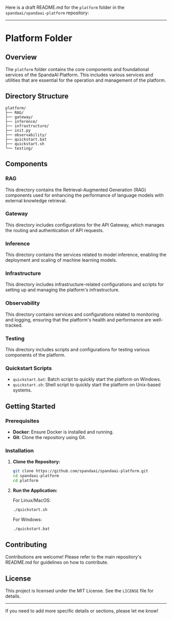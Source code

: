 Here is a draft README.md for the `platform` folder in the `spandaai/spandaai-platform` repository:

---

# Platform Folder

## Overview

The `platform` folder contains the core components and foundational services of the SpandaAI Platform. This includes various services and utilities that are essential for the operation and management of the platform.

## Directory Structure

```
platform/
├── RAG/
├── gateway/
├── inference/
├── infrastructure/
├── init.py
├── observability/
├── quickstart.bat
├── quickstart.sh
└── testing/
```

## Components

### RAG
This directory contains the Retrieval-Augmented Generation (RAG) components used for enhancing the performance of language models with external knowledge retrieval.

### Gateway
This directory includes configurations for the API Gateway, which manages the routing and authentication of API requests.

### Inference
This directory contains the services related to model inference, enabling the deployment and scaling of machine learning models.

### Infrastructure
This directory includes infrastructure-related configurations and scripts for setting up and managing the platform's infrastructure.

### Observability
This directory contains services and configurations related to monitoring and logging, ensuring that the platform's health and performance are well-tracked.

### Testing
This directory includes scripts and configurations for testing various components of the platform.

### Quickstart Scripts
- `quickstart.bat`: Batch script to quickly start the platform on Windows.
- `quickstart.sh`: Shell script to quickly start the platform on Unix-based systems.

## Getting Started

### Prerequisites
- **Docker**: Ensure Docker is installed and running.
- **Git**: Clone the repository using Git.

### Installation

1. **Clone the Repository:**
    ```bash
    git clone https://github.com/spandaai/spandaai-platform.git
    cd spandaai-platform
    cd platform
    ```

2. **Run the Application:**

    For Linux/MacOS:
    ```bash
    ./quickstart.sh
    ```

    For Windows:
    ```bash
    ./quickstart.bat
    ```

## Contributing

Contributions are welcome! Please refer to the main repository's README.md for guidelines on how to contribute.

## License

This project is licensed under the MIT License. See the `LICENSE` file for details.

---

If you need to add more specific details or sections, please let me know!